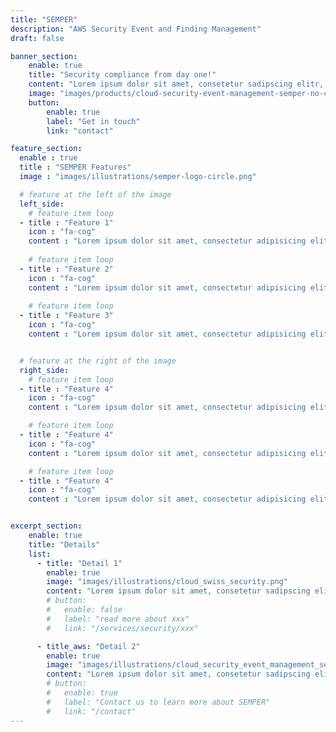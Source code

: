 ```yaml
---
title: "SEMPER"
description: "AWS Security Event and Finding Management"
draft: false

banner_section:
    enable: true
    title: "Security compliance from day one!"
    content: "Lorem ipsum dolor sit amet, consetetur sadipscing elitr, sed diam nonumy eirmod tempor invidunt ut labore et dolore magna aliquyam erat, sed diam voluptua. At vero eos et accusam et justo duo dolores et ea rebum. Stet clita kasd gubergren, no sea takimata sanctus est Lorem ipsum dolor sit amet. Lorem ipsum dolor sit amet, consetetur sadipscing elitr, sed diam nonumy eirmod tempor invidunt ut labore et dolore magna aliquyam erat, sed diam voluptua. At vero eos et accusam et justo duo dolores et ea rebum. Stet clita kasd gubergren, no sea takimata sanctus est Lorem ipsum dolor sit amet."
    image: "images/products/cloud-security-event-management-semper-no-circle.png"
    button:
        enable: true
        label: "Get in touch"
        link: "contact"

feature_section:
  enable : true
  title : "SEMPER Features"
  image : "images/illustrations/semper-logo-circle.png"

  # feature at the left of the image
  left_side:
    # feature item loop
  - title : "Feature 1"
    icon : "fa-cog"
    content : "Lorem ipsum dolor sit amet, consectetur adipisicing elit. Voluptatem, inventore?"
    
    # feature item loop
  - title : "Feature 2"
    icon : "fa-cog"
    content : "Lorem ipsum dolor sit amet, consectetur adipisicing elit. Voluptatem, inventore?"
    
    # feature item loop
  - title : "Feature 3"
    icon : "fa-cog"
    content : "Lorem ipsum dolor sit amet, consectetur adipisicing elit. Voluptatem, inventore?"


  # feature at the right of the image
  right_side:
    # feature item loop
  - title : "Feature 4"
    icon : "fa-cog"
    content : "Lorem ipsum dolor sit amet, consectetur adipisicing elit. Voluptatem, inventore?"

    # feature item loop
  - title : "Feature 4"
    icon : "fa-cog"
    content : "Lorem ipsum dolor sit amet, consectetur adipisicing elit. Voluptatem, inventore?"

    # feature item loop
  - title : "Feature 4"
    icon : "fa-cog"
    content : "Lorem ipsum dolor sit amet, consectetur adipisicing elit. Voluptatem, inventore?"


excerpt_section:
    enable: true
    title: "Details"
    list:
      - title: "Detail 1"
        enable: true
        image: "images/illustrations/cloud_swiss_security.png"
        content: "Lorem ipsum dolor sit amet, consetetur sadipscing elitr, sed diam nonumy eirmod tempor invidunt ut labore et dolore magna aliquyam erat, sed diam voluptua. At vero eos et accusam et justo duo dolores et ea rebum. Stet clita kasd gubergren, no sea takimata sanctus est Lorem ipsum dolor sit amet"
        # button:
        #   enable: false
        #   label: "read more about xxx"
        #   link: "/services/security/xxx"

      - title_aws: "Detail 2"
        enable: true
        image: "images/illustrations/cloud_security_event_management_semper.png"
        content: "Lorem ipsum dolor sit amet, consetetur sadipscing elitr, sed diam nonumy eirmod tempor invidunt ut labore et dolore magna aliquyam erat, sed diam voluptua. At vero eos et accusam et justo duo dolores et ea rebum. Stet clita kasd gubergren, no sea takimata sanctus est Lorem ipsum dolor sit amet"
        # button:
        #   enable: true
        #   label: "Contact us to learn more about SEMPER"
        #   link: "/contact"
---
```

